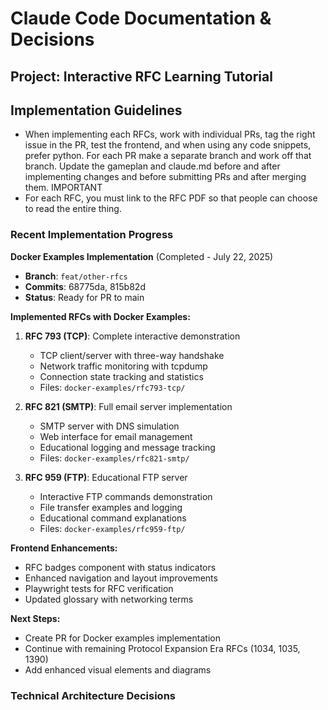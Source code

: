 # Claude Code Documentation & Decisions

## Project: Interactive RFC Learning Tutorial

## Implementation Guidelines

- When implementing each RFCs, work with individual PRs, tag the right issue in the PR, test the frontend,
  and when using any code snippets, prefer python. For each PR make a separate branch and work off that branch.
  Update the gameplan and claude.md before and after implementing changes and before submitting PRs and after
  merging them. IMPORTANT
- For each RFC, you must link to the RFC PDF so that people can choose to read the entire thing.

### Recent Implementation Progress

**Docker Examples Implementation** (Completed - July 22, 2025)
- **Branch**: `feat/other-rfcs`
- **Commits**: 68775da, 815b82d
- **Status**: Ready for PR to main

**Implemented RFCs with Docker Examples:**
1. **RFC 793 (TCP)**: Complete interactive demonstration
   - TCP client/server with three-way handshake
   - Network traffic monitoring with tcpdump
   - Connection state tracking and statistics
   - Files: `docker-examples/rfc793-tcp/`

2. **RFC 821 (SMTP)**: Full email server implementation
   - SMTP server with DNS simulation
   - Web interface for email management
   - Educational logging and message tracking
   - Files: `docker-examples/rfc821-smtp/`

3. **RFC 959 (FTP)**: Educational FTP server
   - Interactive FTP commands demonstration
   - File transfer examples and logging
   - Educational command explanations
   - Files: `docker-examples/rfc959-ftp/`

**Frontend Enhancements:**
- RFC badges component with status indicators
- Enhanced navigation and layout improvements
- Playwright tests for RFC verification
- Updated glossary with networking terms

**Next Steps:**
- Create PR for Docker examples implementation
- Continue with remaining Protocol Expansion Era RFCs (1034, 1035, 1390)
- Add enhanced visual elements and diagrams

### Technical Architecture Decisions
